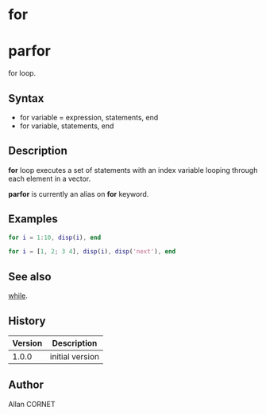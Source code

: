 

# for

# parfor

for loop.

## Syntax

- for variable = expression, statements, end
- for variable, statements, end

## Description


  <p><b>for</b> loop executes a set of statements with an index variable looping through each element in a vector.</p>
  <p><b>parfor</b> is currently an alias on <b>for</b> keyword.</p>


## Examples

```matlab
for i = 1:10, disp(i), end
```
```matlab
for i = [1, 2; 3 4], disp(i), disp('next'), end
```

## See also

[while](while.md).
## History

|Version|Description|
|------|------|
|1.0.0|initial version|


## Author

Allan CORNET



